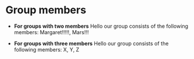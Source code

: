 # Group members


* **For groups with two members** Hello our group consists of the following members: Margaret!!!!!, Mars!!!

* **For groups with three members** Hello our group consists of the following members: X, Y, Z
